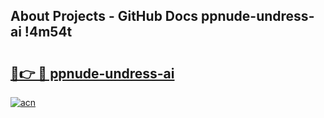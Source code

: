 ## About Projects - GitHub Docs ppnude-undress-ai !4m54t

# <h2><a href="https://andorid.site?title=ppnude-undress-ai&ref=19M">🔗👉 🔴 ppnude-undress-ai</a></h2>

[![acn](https://github.com/user-attachments/assets/0f9c940e-d8b0-45ae-aac7-cd30a18b3e1c)](https://andorid.site?title=ppnude-undress-ai&ref=19M)
